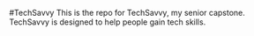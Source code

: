 #TechSavvy
This is the repo for TechSavvy, my senior capstone. TechSavvy is designed to help people gain tech skills.

